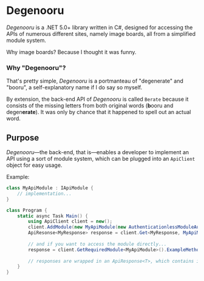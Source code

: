# Degenooru
_Degenooru_ is a .NET 5.0+ library written in C#, designed for accessing the APIs of numerous different sites, namely image boards, all from a simplified module system.

Why image boards? Because I thought it was funny.

### Why "Degenooru"?
That's pretty simple, _Degenooru_ is a portmanteau of "degenerate" and "booru", a self-explanatory name if I do say so myself.

By extension, the back-end API of _Degenooru_ is called `Berate` because it consists of the missing letters from both original words (**b**ooru and degen**erate**). It was only by chance that it happened to spell out an actual word.

## Purpose
_Degenooru_—the back-end, that is—enables a developer to implement an API using a sort of module system, which can be plugged into an `ApiClient` object for easy usage.

Example:
```c#
class MyApiModule : IApiModule {
    // implementation...
}

class Program {
    static async Task Main() {
        using ApiClient client = new();
        client.AddModule(new MyApiModule(new AuthenticationlessModuleAuthentication());
        ApiResonse<MyResponse> response = client.Get<MyResponse, MyApiModule(params);
        
        // and if you want to access the module directly...
        response = client.GetRequiredModule<MyApiModule>().ExampleMethodReturnsResponse(params);
        
        // responses are wrapped in an ApiResponse<T>, which contains information about any mishaps (errors) if one were to occur
    }
}
```